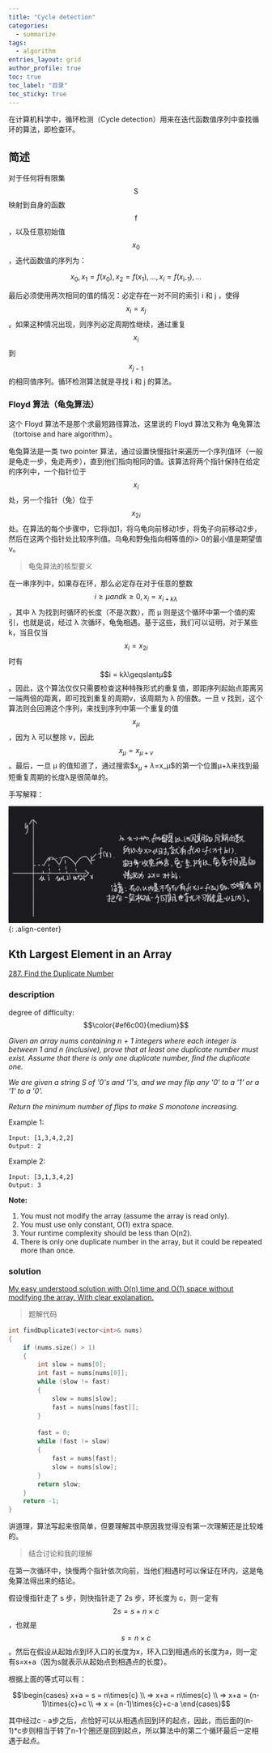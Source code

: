 ```yaml
---
title: "Cycle detection"
categories:
  - summarize
tags:
  - algorithm
entries_layout: grid
author_profile: true
toc: true
toc_label: "目录"
toc_sticky: true
---
```

在计算机科学中，循环检测（Cycle detection）用来在迭代函数值序列中查找循环的算法，即检查环。

## 简述
对于任何将有限集$$\text{S}$$映射到自身的函数 $$\text{f}$$，以及任意初始值$$x_0$$，迭代函数值的序列为：

$$x_0,x_1=f(x_0),x_2=f(x_1),\dots,x_i=f(x_\text{i-1}),\dots$$

最后必须使用两次相同的值的情况：必定存在一对不同的索引 i 和 j ，使得$$x_i = x_j$$。如果这种情况出现，则序列必定周期性继续，通过重复$$x_i$$到$$x_{j-1}$$的相同值序列。循环检测算法就是寻找 i 和 j 的算法。

### Floyd 算法（龟兔算法）
这个 Floyd 算法不是那个求最短路径算法，这里说的 Floyd 算法又称为 龟兔算法（tortoise and hare algorithm）。

龟兔算法是一类 two pointer 算法，通过设置快慢指针来遍历一个序列值环（一般是龟走一步，兔走两步），直到他们指向相同的值。该算法将两个指针保持在给定的序列中，一个指针位于$$x_i$$处，另一个指针（兔）位于$$x_{2i}$$处。在算法的每个步骤中，它将i加1，将乌龟向前移动1步，将兔子向前移动2步，然后在这两个指针处比较序列值。乌龟和野兔指向相等值的i> 0的最小值是期望值ν。

> 龟兔算法的核型要义

在一串序列中，如果存在环，那么必定存在对于任意的整数 $$i \geqslant μ and k \geqslant 0, x_i = x_{i+kλ}$$，其中 λ 为找到时循环的长度（不是次数），而 μ 则是这个循环中第一个值的索引，也就是说，经过 λ 次循环，龟兔相遇。基于这些，我们可以证明，对于某些 k，当且仅当$$x_i=x_{2i}$$时有 $$i = kλ\geqslantμ$$。因此，这个算法仅仅只需要检查这种特殊形式的重复值，即距序列起始点距离另一端两倍的距离，即可找到重复的周期v，该周期为 λ 的倍数。一旦 v 找到，这个算法则会回溯这个序列，来找到序列中第一个重复的值 $$x_μ$$，因为 λ 可以整除 v，因此 $$x_μ=x_{μ+v}$$。最后，一旦 μ 的值知道了，通过搜索$$x_μ+λ$=x_μ$的第一个位置μ+λ来找到最短重复周期的长度λ是很简单的。

手写解释：

![手写解释](/assets/images/2020-01-18-cycle-detection/01.png){: .align-center}

## Kth Largest Element in an Array
[287. Find the Duplicate Number](https://leetcode.com/problems/find-the-duplicate-number/)
### description
degree of difficulty: $$\color{#ef6c00}{medium}$$

_Given an array nums containing n + 1 integers where each integer is between 1 and n (inclusive), prove that at least one duplicate number must exist. Assume that there is only one duplicate number, find the duplicate one._

_We are given a string S of '0's and '1's, and we may flip any '0' to a '1' or a '1' to a '0'._

_Return the minimum number of flips to make S monotone increasing._

Example 1:

    Input: [1,3,4,2,2]
    Output: 2

Example 2:

    Input: [3,1,3,4,2]
    Output: 3

**Note:**

1.  You must not modify the array (assume the array is read only).
2.  You must use only constant, O(1) extra space.
3.  Your runtime complexity should be less than O(n2).
4.  There is only one duplicate number in the array, but it could be repeated more than once.

### solution
[My easy understood solution with O(n) time and O(1) space without modifying the array. With clear explanation.](https://leetcode.com/problems/find-the-duplicate-number/discuss/72846/My-easy-understood-solution-with-O(n)-time-and-O(1)-space-without-modifying-the-array.-With-clear-explanation.)

> 题解代码

```cpp
int findDuplicate3(vector<int>& nums)
{
	if (nums.size() > 1)
	{
		int slow = nums[0];
		int fast = nums[nums[0]];
		while (slow != fast)
		{
			slow = nums[slow];
			fast = nums[nums[fast]];
		}

		fast = 0;
		while (fast != slow)
		{
			fast = nums[fast];
			slow = nums[slow];
		}
		return slow;
	}
	return -1;
}
```


讲道理，算法写起来很简单，但要理解其中原因我觉得没有第一次理解还是比较难的。

> 结合讨论和我的理解

在第一次循环中，快慢两个指针依次向前，当他们相遇时可以保证在环内，这是龟兔算法得出来的结论。


假设慢指针走了 s 步，则快指针走了 2s 步，环长度为 c，则一定有 $$2s = s + n\times{c}$$，也就是$$s=n\times{c}$$。然后在假设从起始点到环入口的长度为x，环入口到相遇点的长度为a，则一定有s=x+a（因为s就表示从起始点到相遇点的长度）。


根据上面的等式可以有：

$$\begin{cases}
x+a = s = n\times{c} \\
=> x+a = n\times{c} \\
=> x+a = (n-1)\times{c}+c \\
=> x = (n-1)\times{c}+c-a
\end{cases}$$

其中经过c - a步之后，点恰好可以从相遇点回到环的起点，因此，而后面的(n-1)*c步则相当于转了n-1个圈还是回到起点，所以算法中的第二个循环最后一定相遇于起点。
